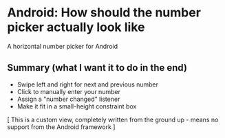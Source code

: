 # Android: How should the number picker actually look like

A horizontal number picker for Android

Summary (what I want it to do in the end)
-----------------------------------------
- Swipe left and right for next and previous number
- Click to manually enter your number
- Assign a "number changed" listener
- Make it fit in a small-height constraint box

[ This is a custom view, completely written from the ground up - means no support from the Android framework ]